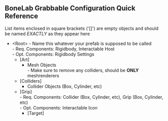 ## BoneLab Grabbable Configuration Quick Reference  
List items enclosed in square brackets ('[]') are empty objects and should be named *EXACTLY* as they appear here  
  
* \<Root\> - Name this whatever your prefab is supposed to be called  
\- Req. Components: Rigidbody, Interactable Host  
\- Opt. Components: Rigidbody Settings  
	* [Art]  
		* Mesh Objects  
\- Make sure to remove any colliders, should be **ONLY** meshrenderers  
	* [Colliders]  
		* Collider Objects (Box, Cylinder, etc)  
	* [Grip]  
	\- Req. Components: Collider (Box, Cylinder, etc), Grip (Box, Cylinder, etc)  
	\- Opt. Components: Interactable Icon  
		* [Target]  